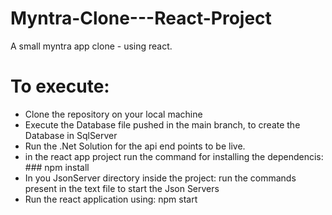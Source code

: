 # Myntra-Clone---React-Project
A small myntra app clone - using react.

# To execute:
- Clone the repository on your local machine
- Execute the Database file pushed in the main branch, to create the Database in SqlServer
- Run the .Net Solution for the api end points to be live.
- in the react app project run the command for installing the dependencis: ### npm install
- In you JsonServer directory inside the project: run the commands present in the text file to start the Json Servers
- Run the react application using: npm start
 

